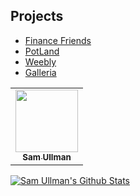 


## Projects
- [Finance Friends](https://financefriends.org/)
- [PotLand](https://pot.land/)
- [Weebly](https://weebly.vercel.app)
- [Galleria](https://galleria-kappa.vercel.app)



<table>
  <tr>
    <td align="center" style="border:none;">
        <a href="https://twitter.com/samullman">
            <img src="https://avatars3.githubusercontent.com/u/10147333?v=4" width="100px;" alt=""/>
            <br />
            <sub>
                <b>Sam Ullman</b>
            </sub>
        </a>
        <br />
    </td>
  </tr>
</table>





[![Sam Ullman's Github Stats](https://github-readme-stats.vercel.app/api?username=samullman)](https://github.com/samullman)


<!--
**samullman/samullman** is a ✨ _special_ ✨ repository because its `README.md` (this file) appears on your GitHub profile.

Here are some ideas to get you started:

- 🔭 I’m currently working on ...
- 🌱 I’m currently learning ...
- 👯 I’m looking to collaborate on ...
- 🤔 I’m looking for help with ...
- 💬 Ask me about ...
- 📫 How to reach me: ...
- 😄 Pronouns: ...
- ⚡ Fun fact: ...
-->
